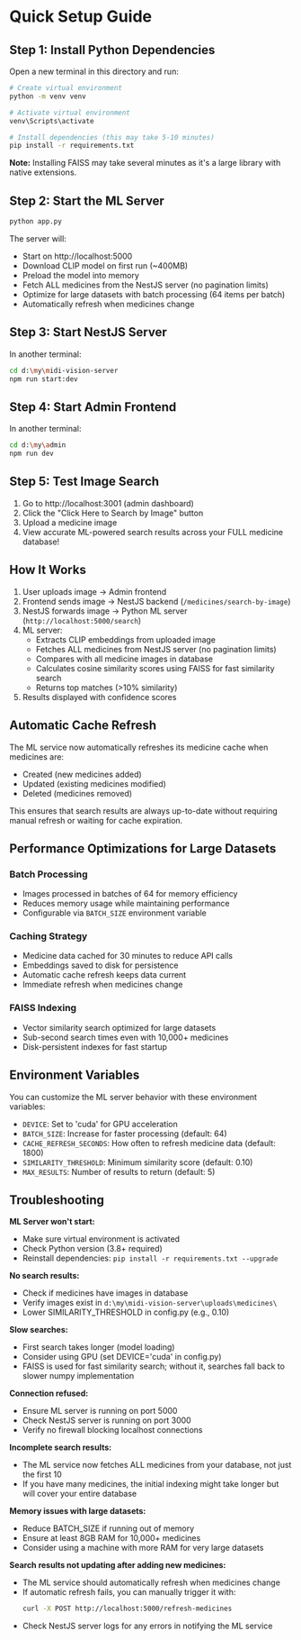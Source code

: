# Quick Setup Guide

## Step 1: Install Python Dependencies

Open a new terminal in this directory and run:

```bash
# Create virtual environment
python -m venv venv

# Activate virtual environment
venv\Scripts\activate

# Install dependencies (this may take 5-10 minutes)
pip install -r requirements.txt
```

**Note:** Installing FAISS may take several minutes as it's a large library with native extensions.

## Step 2: Start the ML Server

```bash
python app.py
```

The server will:
- Start on http://localhost:5000
- Download CLIP model on first run (~400MB)
- Preload the model into memory
- Fetch ALL medicines from the NestJS server (no pagination limits)
- Optimize for large datasets with batch processing (64 items per batch)
- Automatically refresh when medicines change

## Step 3: Start NestJS Server

In another terminal:

```bash
cd d:\my\midi-vision-server
npm run start:dev
```

## Step 4: Start Admin Frontend

In another terminal:

```bash
cd d:\my\admin
npm run dev
```

## Step 5: Test Image Search

1. Go to http://localhost:3001 (admin dashboard)
2. Click the "Click Here to Search by Image" button
3. Upload a medicine image
4. View accurate ML-powered search results across your FULL medicine database!

## How It Works

1. User uploads image → Admin frontend
2. Frontend sends image → NestJS backend (`/medicines/search-by-image`)
3. NestJS forwards image → Python ML server (`http://localhost:5000/search`)
4. ML server:
   - Extracts CLIP embeddings from uploaded image
   - Fetches ALL medicines from NestJS server (no pagination limits)
   - Compares with all medicine images in database
   - Calculates cosine similarity scores using FAISS for fast similarity search
   - Returns top matches (>10% similarity)
5. Results displayed with confidence scores

## Automatic Cache Refresh

The ML service now automatically refreshes its medicine cache when medicines are:
- Created (new medicines added)
- Updated (existing medicines modified)
- Deleted (medicines removed)

This ensures that search results are always up-to-date without requiring manual refresh or waiting for cache expiration.

## Performance Optimizations for Large Datasets

### Batch Processing
- Images processed in batches of 64 for memory efficiency
- Reduces memory usage while maintaining performance
- Configurable via `BATCH_SIZE` environment variable

### Caching Strategy
- Medicine data cached for 30 minutes to reduce API calls
- Embeddings saved to disk for persistence
- Automatic cache refresh keeps data current
- Immediate refresh when medicines change

### FAISS Indexing
- Vector similarity search optimized for large datasets
- Sub-second search times even with 10,000+ medicines
- Disk-persistent indexes for fast startup

## Environment Variables

You can customize the ML server behavior with these environment variables:

- `DEVICE`: Set to 'cuda' for GPU acceleration
- `BATCH_SIZE`: Increase for faster processing (default: 64)
- `CACHE_REFRESH_SECONDS`: How often to refresh medicine data (default: 1800)
- `SIMILARITY_THRESHOLD`: Minimum similarity score (default: 0.10)
- `MAX_RESULTS`: Number of results to return (default: 5)

## Troubleshooting

**ML Server won't start:**
- Make sure virtual environment is activated
- Check Python version (3.8+ required)
- Reinstall dependencies: `pip install -r requirements.txt --upgrade`

**No search results:**
- Check if medicines have images in database
- Verify images exist in `d:\my\midi-vision-server\uploads\medicines\`
- Lower SIMILARITY_THRESHOLD in config.py (e.g., 0.10)

**Slow searches:**
- First search takes longer (model loading)
- Consider using GPU (set DEVICE='cuda' in config.py)
- FAISS is used for fast similarity search; without it, searches fall back to slower numpy implementation

**Connection refused:**
- Ensure ML server is running on port 5000
- Check NestJS server is running on port 3000
- Verify no firewall blocking localhost connections

**Incomplete search results:**
- The ML service now fetches ALL medicines from your database, not just the first 10
- If you have many medicines, the initial indexing might take longer but will cover your entire database

**Memory issues with large datasets:**
- Reduce BATCH_SIZE if running out of memory
- Ensure at least 8GB RAM for 10,000+ medicines
- Consider using a machine with more RAM for very large datasets

**Search results not updating after adding new medicines:**
- The ML service should automatically refresh when medicines change
- If automatic refresh fails, you can manually trigger it with:
  ```bash
  curl -X POST http://localhost:5000/refresh-medicines
  ```
- Check NestJS server logs for any errors in notifying the ML service